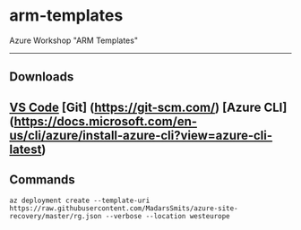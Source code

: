 # arm-templates
Azure Workshop "ARM Templates"

---------------
Downloads
---------------
[VS Code](https://code.visualstudio.com/)
[Git] (https://git-scm.com/)
[Azure CLI] (https://docs.microsoft.com/en-us/cli/azure/install-azure-cli?view=azure-cli-latest)
---------------
Commands
---------------
```
az deployment create --template-uri https://raw.githubusercontent.com/MadarsSmits/azure-site-recovery/master/rg.json --verbose --location westeurope
```